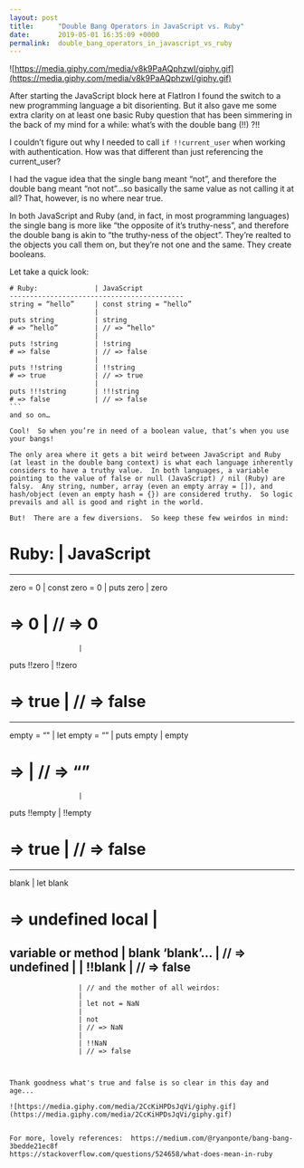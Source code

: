```yaml
---
layout: post
title:      "Double Bang Operators in JavaScript vs. Ruby"
date:       2019-05-01 16:35:09 +0000
permalink:  double_bang_operators_in_javascript_vs_ruby
---
```



![https://media.giphy.com/media/v8k9PaAQphzwI/giphy.gif](https://media.giphy.com/media/v8k9PaAQphzwI/giphy.gif)

After starting the JavaScript block here at FlatIron I found the switch to a new programming language a bit disorienting.  But it also gave me some extra clarity on at least one basic Ruby question that has been simmering in the back of my mind for a while: what’s with the double bang (!!) ?!!

I couldn’t figure out why I needed to call ```if !!current_user``` when working with authentication.  How was that different than just referencing the current_user?

I had the vague idea that the single bang meant “not”, and therefore the double bang meant “not not”…so basically the same value as not calling it at all?  That, however, is no where near true.

In both JavaScript and Ruby (and, in fact, in most programming languages) the single bang is more like “the opposite of it’s truthy-ness”, and therefore the double bang is akin to “the truthy-ness of the object”.  They’re realted to the objects you call them on, but they’re not one and the same.  They create booleans.

Let take a quick look:

```
# Ruby:              | JavaScript
-------------------------------------------
string = “hello”     | const string = “hello”
                     |
puts string          | string
# => “hello”         | // => “hello"
                     |
puts !string         | !string
# => false           | // => false
                     |
puts !!string        | !!string
# => true            | // => true
                     |
puts !!!string       | !!!string
# => false           | // => false
​```
​and so on…

Cool!  So when you’re in need of a boolean value, that’s when you use your bangs!

The only area where it gets a bit weird between JavaScript and Ruby (at least in the double bang context) is what each language inherently considers to have a truthy value.  In both languages, a variable pointing to the value of false or null (JavaScript) / nil (Ruby) are falsy.  Any string, number, array (even an empty array = []), and hash/object (even an empty hash = {}) are considered truthy.  So logic prevails and all is good and right in the world.

But!  There are a few diversions.  So keep these few weirdos in mind:

```
# Ruby:              | JavaScript
-------------------------------------------
zero = 0             | const zero = 0
                     |
puts zero            | zero
# => 0               | // => 0
                     |
puts !!zero          | !!zero
# => true            | // => false
-------------------------------------------
empty = “"           | let empty = “”
                     |
puts empty           | empty
# =>                 | // => “”
                     |
puts !!empty         | !!empty
# => true            | // => false
-------------------------------------------
blank                | let blank
# => undefined local |
 variable or method  | blank
 ‘blank’...          | // => undefined
                     |
                     | !!blank
                     | // => false
-------------------------------------------
                     | // and the mother of all weirdos:
                     |
                     | let not = NaN
                     |
                     | not
                     | // => NaN
                     |
                     | !!NaN
                     | // => false
```


Thank goodness what's true and false is so clear in this day and age...

![https://media.giphy.com/media/2CcKiHPDsJqVi/giphy.gif](https://media.giphy.com/media/2CcKiHPDsJqVi/giphy.gif)


For more, lovely references:  https://medium.com/@ryanponte/bang-bang-3bedde21ec8f
https://stackoverflow.com/questions/524658/what-does-mean-in-ruby
